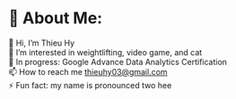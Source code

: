 # 💫 About Me:
👋 Hi, I’m Thieu Hy<br>👀 I’m interested in weightlifting, video game, and cat<br>🌱 In progress: Google Advance Data Analytics Certification<br>📫 How to reach me thieuhy03@gmail.com<br>⚡ Fun fact: my name is pronounced two hee


<!---
thieuhy/thieuhy is a ✨ special ✨ repository because its `README.md` (this file) appears on your GitHub profile.
You can click the Preview link to take a look at your changes.
--->
